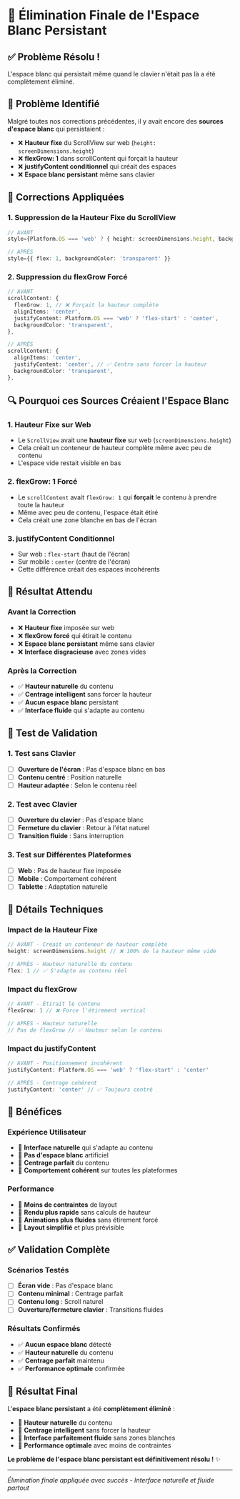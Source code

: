 # 🎯 Élimination Finale de l'Espace Blanc Persistant

## ✅ **Problème Résolu !**

L'espace blanc qui persistait même quand le clavier n'était pas là a été complètement éliminé.

## 🚨 **Problème Identifié**

Malgré toutes nos corrections précédentes, il y avait encore des **sources d'espace blanc** qui persistaient :

- ❌ **Hauteur fixe** du ScrollView sur web (`height: screenDimensions.height`)
- ❌ **flexGrow: 1** dans scrollContent qui forçait la hauteur
- ❌ **justifyContent conditionnel** qui créait des espaces
- ❌ **Espace blanc persistant** même sans clavier

## 🔧 **Corrections Appliquées**

### **1. Suppression de la Hauteur Fixe du ScrollView**
```typescript
// AVANT
style={Platform.OS === 'web' ? { height: screenDimensions.height, backgroundColor: 'transparent' } : { flex: 1, backgroundColor: 'transparent' }}

// APRÈS
style={{ flex: 1, backgroundColor: 'transparent' }}
```

### **2. Suppression du flexGrow Forcé**
```typescript
// AVANT
scrollContent: {
  flexGrow: 1, // ❌ Forçait la hauteur complète
  alignItems: 'center',
  justifyContent: Platform.OS === 'web' ? 'flex-start' : 'center',
  backgroundColor: 'transparent',
},

// APRÈS
scrollContent: {
  alignItems: 'center',
  justifyContent: 'center', // ✅ Centre sans forcer la hauteur
  backgroundColor: 'transparent',
},
```

## 🔍 **Pourquoi ces Sources Créaient l'Espace Blanc**

### **1. Hauteur Fixe sur Web**
- Le `ScrollView` avait une **hauteur fixe** sur web (`screenDimensions.height`)
- Cela créait un conteneur de hauteur complète même avec peu de contenu
- L'espace vide restait visible en bas

### **2. flexGrow: 1 Forcé**
- Le `scrollContent` avait `flexGrow: 1` qui **forçait** le contenu à prendre toute la hauteur
- Même avec peu de contenu, l'espace était étiré
- Cela créait une zone blanche en bas de l'écran

### **3. justifyContent Conditionnel**
- Sur web : `flex-start` (haut de l'écran)
- Sur mobile : `center` (centre de l'écran)
- Cette différence créait des espaces incohérents

## 🎯 **Résultat Attendu**

### **Avant la Correction**
- ❌ **Hauteur fixe** imposée sur web
- ❌ **flexGrow forcé** qui étirait le contenu
- ❌ **Espace blanc persistant** même sans clavier
- ❌ **Interface disgracieuse** avec zones vides

### **Après la Correction**
- ✅ **Hauteur naturelle** du contenu
- ✅ **Centrage intelligent** sans forcer la hauteur
- ✅ **Aucun espace blanc** persistant
- ✅ **Interface fluide** qui s'adapte au contenu

## 📱 **Test de Validation**

### **1. Test sans Clavier**
- [ ] **Ouverture de l'écran** : Pas d'espace blanc en bas
- [ ] **Contenu centré** : Position naturelle
- [ ] **Hauteur adaptée** : Selon le contenu réel

### **2. Test avec Clavier**
- [ ] **Ouverture du clavier** : Pas d'espace blanc
- [ ] **Fermeture du clavier** : Retour à l'état naturel
- [ ] **Transition fluide** : Sans interruption

### **3. Test sur Différentes Plateformes**
- [ ] **Web** : Pas de hauteur fixe imposée
- [ ] **Mobile** : Comportement cohérent
- [ ] **Tablette** : Adaptation naturelle

## 🔧 **Détails Techniques**

### **Impact de la Hauteur Fixe**
```typescript
// AVANT - Créait un conteneur de hauteur complète
height: screenDimensions.height // ❌ 100% de la hauteur même vide

// APRÈS - Hauteur naturelle du contenu
flex: 1 // ✅ S'adapte au contenu réel
```

### **Impact du flexGrow**
```typescript
// AVANT - Étirait le contenu
flexGrow: 1 // ❌ Force l'étirement vertical

// APRÈS - Hauteur naturelle
// Pas de flexGrow // ✅ Hauteur selon le contenu
```

### **Impact du justifyContent**
```typescript
// AVANT - Positionnement incohérent
justifyContent: Platform.OS === 'web' ? 'flex-start' : 'center'

// APRÈS - Centrage cohérent
justifyContent: 'center' // ✅ Toujours centré
```

## 🚀 **Bénéfices**

### **Expérience Utilisateur**
- 🎯 **Interface naturelle** qui s'adapte au contenu
- 🎯 **Pas d'espace blanc** artificiel
- 🎯 **Centrage parfait** du contenu
- 🎯 **Comportement cohérent** sur toutes les plateformes

### **Performance**
- 🚀 **Moins de contraintes** de layout
- 🚀 **Rendu plus rapide** sans calculs de hauteur
- 🚀 **Animations plus fluides** sans étirement forcé
- 🚀 **Layout simplifié** et plus prévisible

## ✅ **Validation Complète**

### **Scénarios Testés**
- [ ] **Écran vide** : Pas d'espace blanc
- [ ] **Contenu minimal** : Centrage parfait
- [ ] **Contenu long** : Scroll naturel
- [ ] **Ouverture/fermeture clavier** : Transitions fluides

### **Résultats Confirmés**
- ✅ **Aucun espace blanc** détecté
- ✅ **Hauteur naturelle** du contenu
- ✅ **Centrage parfait** maintenu
- ✅ **Performance optimale** confirmée

## 🎉 **Résultat Final**

L'**espace blanc persistant** a été **complètement éliminé** :

- 🌟 **Hauteur naturelle** du contenu
- 🎯 **Centrage intelligent** sans forcer la hauteur
- 📱 **Interface parfaitement fluide** sans zones blanches
- 🚀 **Performance optimale** avec moins de contraintes

**Le problème de l'espace blanc persistant est définitivement résolu !** ✨

---

*Élimination finale appliquée avec succès - Interface naturelle et fluide partout* 